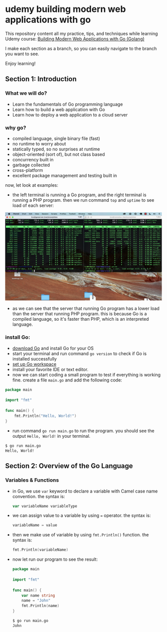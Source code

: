 # udemy building modern web applications with go

This repository content all my practice, tips, and techniques while learning Udemy
course: [Building Modern Web Applications with Go (Golang)](https://www.udemy.com/course/building-modern-web-applications-with-go/)

I make each section as a branch, so you can easily navigate to the branch you want to see.

Enjoy learning!

## Section 1: Introduction

### What we will do?

- Learn the fundamentals of Go programming language
- Learn how to build a web application with Go
- Learn how to deploy a web application to a cloud server

### why go?

- compiled language, single binary file (fast)
- no runtime to worry about
- statically typed, so no surprises at runtime
- object-oriented (sort of), but not class based
- concurrency built in
- garbage collected
- cross-platform
- excellent package management and testing built in

now, let look at examples:

- the left terminal is running a Go program, and the right terminal is running a PHP program. then we run command `top`
  and `uptime` to see load of each server:

![load](./images/section-01-001.png)

- as we can see that the server that running Go program has a lower load than the server that running PHP program. this
  is because Go is a compiled language, so it's faster than PHP, which is an interpreted language.

### install Go:

- [download Go](https://go.dev/dl/) and install Go for your OS
- start your terminal and run command `go version` to check if Go is installed successfully
- [set up Go workspace](https://golang.org/doc/code.html#Workspaces)
- install your favorite IDE or text editor.
- now we can start coding a small program to test if everything is working fine. create a file `main.go` and add the
  following code:

```go
package main

import "fmt"

func main() {
	fmt.Println("Hello, World!")
}

```

- run command `go run main.go` to run the program. you should see the output `Hello, World!` in your terminal.

```shell
$ go run main.go
Hello, World!
```

## Section 2: Overview of the Go Language

### Variables & Functions

- in Go, we use `var` keyword to declare a variable with Camel case name convention. the syntax is:

    ```go
    var variableName variableType
    ```
- we can assign value to a variable by using `=` operator. the syntax is:

    ```go
    variableName = value
    ```
  
- then we make use of variable by using `fmt.Println()` function. the syntax is:

    ```go
    fmt.Println(variableName)
    ```
  
- now let run our program to see the result:

    ```go
    package main

    import "fmt"

    func main() {
        var name string
        name = "John"
        fmt.Println(name)
    }
    ```
  
    ```shell
    $ go run main.go
    John
    ```
  

